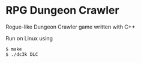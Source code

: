 # RPG Dungeon Crawler

Rogue-like Dungeon Crawler game written with C++
 
Run on Linux using

```
$ make
$ ./dc3k DLC
```
